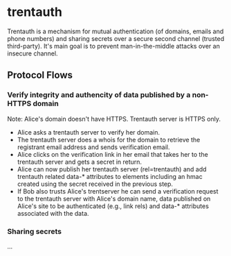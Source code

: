 # trentauth

Trentauth is a mechanism for mutual authentication (of domains, emails and phone numbers) and sharing secrets over a secure second channel (trusted third-party). It's main goal is to prevent man-in-the-middle attacks over an insecure channel.

## Protocol Flows

### Verify integrity and authencity of data published by a non-HTTPS domain

Note: Alice's domain doesn't have HTTPS. Trentauth server is HTTPS only.

* Alice asks a trentauth server to verify her domain.
* The trentauth server does a whois for the domain to retrieve the registrant email address and sends verification email.
* Alice clicks on the verification link in her email that takes her to the trentauth server and gets a secret in return.
* Alice can now publish her trentauth server (rel=trentauth) and add trentauth related data-* attributes to elements including an hmac created using the secret received in the previous step.
* If Bob also trusts Alice's trentserver he can send a verification request to the trentauth server with Alice's domain name, data published on Alice's site to be authenticated (e.g., link rels) and data-* attributes associated with the data.

### Sharing secrets

...
